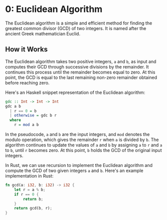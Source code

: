 # 0: Euclidean Algorithm

The Euclidean algorithm is a simple and efficient method for finding the greatest common divisor (GCD) of two integers. It is named after the ancient Greek mathematician Euclid.

## How it Works

The Euclidean algorithm takes two positive integers, `a` and `b`, as input and computes their GCD through successive divisions by the remainder. It continues this process until the remainder becomes equal to zero. At this point, the GCD is equal to the last remaining non-zero remainder obtained before reaching zero.

Here's an Haskell snippet representation of the Euclidean algorithm:
```haskell
gdc :: Int -> Int -> Int
gdc a b
  | r == 0 = b
  | otherwise = gdc b r
  where
    r = mod a b
```
In the pseudocode, `a` and `b` are the input integers, and `mod` denotes the modulo operation, which gives the remainder `r` when `a` is divided by `b`. The algorithm continues to update the values of `a` and `b` by assigning `a` to `r` and `a` to `b`, until `r` becomes zero. At this point, `b` holds the GCD of the original input integers.

In Rust, we can use recursion to implement the Euclidean algorithm and compute the GCD of two given integers `a` and `b`. Here's an example implementation in Rust:
```rust
fn gcd(a: i32, b: i32) -> i32 {
    let r = a % b; 
    if r == 0 {
        return b;
    }
    return gcd(b, r);
}
```